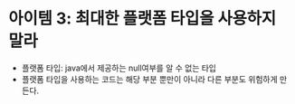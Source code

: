 # 아이템 3: 최대한 플랫폼 타입을 사용하지 말라

- 플랫폼 타입: java에서 제공하는 null여부를 알 수 없는 타입
- 플랫폼 타입을 사용하는 코드는 해당 부분 뿐만이 아니라 다른 부분도 위험하게 만든다.
